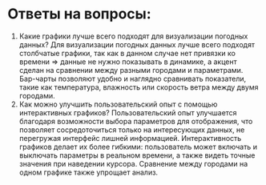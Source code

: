 # Ответы на вопросы:

1) Какие графики лучше всего подходят для визуализации погодных данных? Для визуализации погодных данных лучше всего подходят столбчатые графики, так как в данном случае нет привязки ко времени => данные не нужно показывать в динамике, а акцент сделан на сравнении между разными городами и параметрами. Бар-чарты позволяют удобно и наглядно сравнивать показатели, такие как температура, влажность или скорость ветра между двумя городами.
2) Как можно улучшить пользовательский опыт с помощью интерактивных графиков? Пользовательский опыт улучшается благодаря возможности выбора параметров для отображения, что позволяет сосредоточиться только на интересующих данных, не перегружая интерфейс лишней информацией. Интерактивность графиков делает их более гибкими: пользователь может включать и выключать параметры в реальном времени, а также видеть точные значения при наведении курсора. Сравнение между городами на одном графике также упрощает анализ.